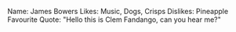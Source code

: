 Name: James Bowers
Likes: Music, Dogs, Crisps
Dislikes: Pineapple
Favourite Quote: "Hello this is Clem Fandango, can you hear me?"